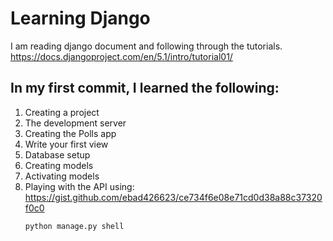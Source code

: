 # Learning Django 
I am reading django document and following through the tutorials. 
https://docs.djangoproject.com/en/5.1/intro/tutorial01/

## In my first commit, I learned the following:
1. Creating a project
2. The development server
3. Creating the Polls app
4. Write your first view
5. Database setup
6. Creating models
7. Activating models
8. Playing with the API using: https://gist.github.com/ebad426623/ce734f6e08e71cd0d38a88c37320f0c0
   ```bash
   python manage.py shell
